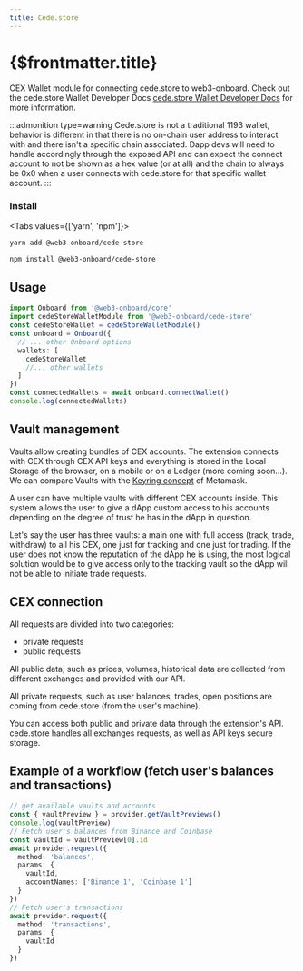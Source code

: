 ```yaml
---
title: Cede.store
---
```


# {$frontmatter.title}

CEX Wallet module for connecting cede.store to web3-onboard. Check out the cede.store Wallet Developer Docs [cede.store Wallet Developer Docs](https://docs.cede.store) for more information.

:::admonition type=warning
Cede.store is not a traditional 1193 wallet, behavior is different in that there is no on-chain user address to interact with and there isn't a specific chain associated.
Dapp devs will need to handle accordingly through the exposed API and can expect the connect account to not be shown as a hex value (or at all) and the chain to always be 0x0 when a user connects with cede.store for that specific wallet account.
:::

### Install

<Tabs values={['yarn', 'npm']}>
<TabPanel value="yarn">

```sh copy
yarn add @web3-onboard/cede-store
```

  </TabPanel>
  <TabPanel value="npm">

```sh copy
npm install @web3-onboard/cede-store
```

  </TabPanel>
</Tabs>

## Usage

```typescript
import Onboard from '@web3-onboard/core'
import cedeStoreWalletModule from '@web3-onboard/cede-store'
const cedeStoreWallet = cedeStoreWalletModule()
const onboard = Onboard({
  // ... other Onboard options
  wallets: [
    cedeStoreWallet
    //... other wallets
  ]
})
const connectedWallets = await onboard.connectWallet()
console.log(connectedWallets)
```

## Vault management

Vaults allow creating bundles of CEX accounts. The extension connects with CEX through CEX API keys and everything is stored in the Local Storage of the browser, on a mobile or on a Ledger (more coming soon...). We can compare Vaults with the [Keyring concept](https://www.wispwisp.com/index.php/2020/12/25/how-metamask-stores-your-wallet-secret/) of Metamask.

A user can have multiple vaults with different CEX accounts inside.
This system allows the user to give a dApp custom access to his accounts depending on the degree of trust he has in the dApp in question.

Let's say the user has three vaults: a main one with full access (track, trade, withdraw) to all his CEX, one just for tracking and one just for trading.
If the user does not know the reputation of the dApp he is using, the most logical solution would be to give access
only to the tracking vault so the dApp will not be able to initiate trade requests.

## CEX connection

All requests are divided into two categories:

- private requests
- public requests

All public data, such as prices, volumes, historical data are collected from different exchanges and provided with our API.

All private requests, such as user balances, trades, open positions are coming from cede.store (from the user's machine).

You can access both public and private data through the extension's API. cede.store handles all exchanges requests, as well as API keys secure storage.

## Example of a workflow (fetch user's balances and transactions)

```typescript
// get available vaults and accounts
const { vaultPreview } = provider.getVaultPreviews()
console.log(vaultPreview)
// Fetch user's balances from Binance and Coinbase
const vaultId = vaultPreview[0].id
await provider.request({
  method: 'balances',
  params: {
    vaultId,
    accountNames: ['Binance 1', 'Coinbase 1']
  }
})
// Fetch user's transactions
await provider.request({
  method: 'transactions',
  params: {
    vaultId
  }
})
```
